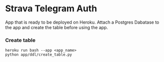 # Strava Telegram Auth

App that is ready to be deployed on Heroku. Attach a Postgres Dabatase to the app and create the table before using the app.

### Create table

```
heroku run bash --app <app_name>
python app/ddl/create_table.py
```